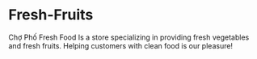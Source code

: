 # Fresh-Fruits
Chợ Phố Fresh Food Is a store specializing in providing fresh vegetables and fresh fruits. Helping customers with clean food is our pleasure!

